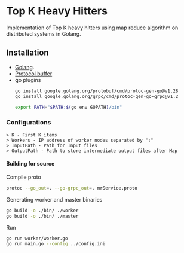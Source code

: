 # Top K Heavy Hitters

Implementation of Top K heavy hitters using map reduce algorithm on distributed systems in Golang.

## Installation

 - [Golang](https://nodejs.org/).
 - [Protocol buffer](https://grpc.io/docs/protoc-installation/)
 - go plugins
    ```sh
    go install google.golang.org/protobuf/cmd/protoc-gen-go@v1.28
    go install google.golang.org/grpc/cmd/protoc-gen-go-grpc@v1.2
    
    export PATH="$PATH:$(go env GOPATH)/bin"
    ```

### Configurations
    > K - First K items
    > Workers - IP address of worker nodes separated by ";"
    > InputPath - Path for Input files
    > OutputPath - Path to store intermediate output files after Map

#### Building for source

Compile proto 
```sh
protoc --go_out=. --go-grpc_out=. mrService.proto
```

Generating worker and master binaries

```sh
go build -o ./bin/ ./worker
go build -o ./bin/ ./master
```

Run 

```sh
go run worker/worker.go 
go run main.go --config ../config.ini
```
